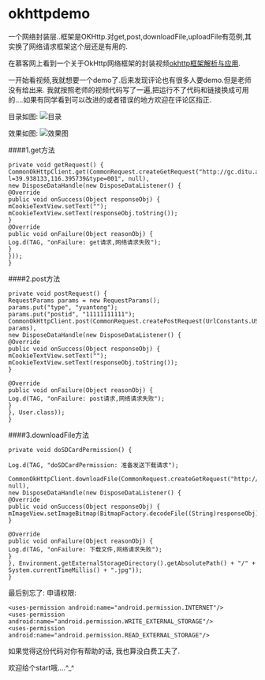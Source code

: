 # okhttpdemo

一个网络封装层..框架是OKHttp.对get,post,downloadFile,uploadFile有范例,其实换了网络请求框架这个层还是有用的.


在慕客网上看到一个关于OkHttp网络框架的封装视频[okhttp框架解析与应用](http://www.imooc.com/learn/732).

一开始看视频,我就想要一个demo了.后来发现评论也有很多人要demo.但是老师没有给出来.
我就按照老师的视频代码写了一遍,把运行不了代码和链接换成可用的....如果有同学看到可以改进的或者错误的地方欢迎在评论区指正.


目录如图:
![目录](https://github.com/chquanquan/okhttpdemo/blob/master/menu_shot.png?raw=true)

效果如图:
![效果图](https://github.com/chquanquan/okhttpdemo/blob/master/screen_shot.png?raw=true)

####1.get方法	
```
private void getRequest() { 
CommonOkHttpClient.get(CommonRequest.createGetRequest("http://gc.ditu.aliyun.com/regeocoding?l=39.938133,116.395739&type=001", null), 
new DisposeDataHandle(new DisposeDataListener() {
@Override
public void onSuccess(Object responseObj) {
mCookieTextView.setText("");
mCookieTextView.setText(responseObj.toString());
}
@Override
public void onFailure(Object reasonObj) {
Log.d(TAG, "onFailure: get请求,网络请求失败");
}
}));
}
```
####2.post方法

```
private void postRequest() {
RequestParams params = new RequestParams();
params.put("type", "yuantong");
params.put("postid", "11111111111");
CommonOkHttpClient.post(CommonRequest.createPostRequest(UrlConstants.USER_LOGIN, params),
new DisposeDataHandle(new DisposeDataListener() {
@Override
public void onSuccess(Object responseObj) {
mCookieTextView.setText("");
mCookieTextView.setText(responseObj.toString());
}

@Override
public void onFailure(Object reasonObj) {
Log.d(TAG, "onFailure: post请求,网络请求失败");
}
}, User.class));
}
```

####3.downloadFile方法

```
private void doSDCardPermission() {

Log.d(TAG, "doSDCardPermission: 准备发送下载请求");

CommonOkHttpClient.downloadFile(CommonRequest.createGetRequest("http://upload.shunwang.com/2014/0612/1402539871763.jpg", null), 
new DisposeDataHandle(new DisposeDataListener() {
@Override
public void onSuccess(Object responseObj) {
mImageView.setImageBitmap(BitmapFactory.decodeFile((String)responseObj));
}

@Override
public void onFailure(Object reasonObj) {
Log.d(TAG, "onFailure: 下载文件,网络请求失败");
}
}, Environment.getExternalStorageDirectory().getAbsolutePath() + "/" + System.currentTimeMillis() + ".jpg"));
}
```

最后别忘了: 
申请权限:

```
<uses-permission android:name="android.permission.INTERNET"/>
<uses-permission android:name="android.permission.WRITE_EXTERNAL_STORAGE"/>
<uses-permission android:name="android.permission.READ_EXTERNAL_STORAGE"/>
```

如果觉得这份代码对你有帮助的话, 我也算没白费工夫了.

欢迎给个start哦....^_^
